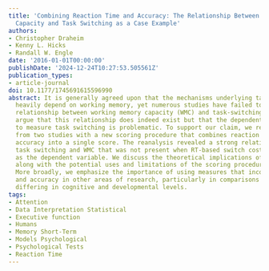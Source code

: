 ```yaml
---
title: 'Combining Reaction Time and Accuracy: The Relationship Between Working Memory
  Capacity and Task Switching as a Case Example'
authors:
- Christopher Draheim
- Kenny L. Hicks
- Randall W. Engle
date: '2016-01-01T00:00:00'
publishDate: '2024-12-24T10:27:53.505561Z'
publication_types:
- article-journal
doi: 10.1177/1745691615596990
abstract: It is generally agreed upon that the mechanisms underlying task switching
  heavily depend on working memory, yet numerous studies have failed to show a strong
  relationship between working memory capacity (WMC) and task-switching ability. We
  argue that this relationship does indeed exist but that the dependent variable used
  to measure task switching is problematic. To support our claim, we reanalyzed data
  from two studies with a new scoring procedure that combines reaction time (RT) and
  accuracy into a single score. The reanalysis revealed a strong relationship between
  task switching and WMC that was not present when RT-based switch costs were used
  as the dependent variable. We discuss the theoretical implications of this finding
  along with the potential uses and limitations of the scoring procedure we used.
  More broadly, we emphasize the importance of using measures that incorporate speed
  and accuracy in other areas of research, particularly in comparisons of subjects
  differing in cognitive and developmental levels.
tags:
- Attention
- Data Interpretation Statistical
- Executive function
- Humans
- Memory Short-Term
- Models Psychological
- Psychological Tests
- Reaction Time
---
```

